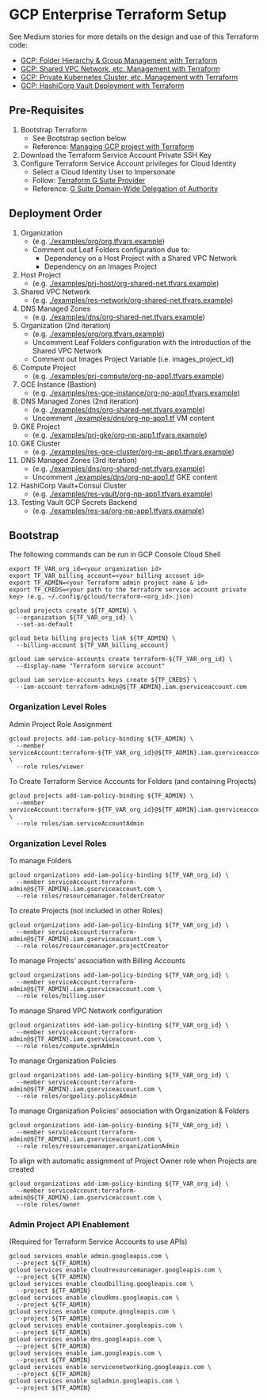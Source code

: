 # GCP Enterprise Terraform Setup

See Medium stories for more details on the design and use of this Terraform code:
- [GCP: Folder Hierarchy & Group Management with Terraform](https://medium.com/@wynsen/gcp-folder-hierarchy-group-management-with-terraform-3a870cd5357e)
- [GCP: Shared VPC Network, etc. Management with Terraform](https://medium.com/@wynsen/gcp-shared-vpc-network-etc-management-with-terraform-c011d71a1042)
- [GCP: Private Kubernetes Cluster, etc. Management with Terraform](https://medium.com/@wynsen/gcp-private-kubernetes-cluster-etc-management-with-terraform-36c9df9279d7)
- [GCP: HashiCorp Vault Deployment with Terraform](https://medium.com/@wynsen/gcp-hashicorp-vault-deployment-with-terraform-4123744297ae)

## Pre-Requisites
1. Bootstrap Terraform
    - See Bootstrap section below
    - Reference: [Managing GCP project with Terraform](https://cloud.google.com/community/tutorials/managing-gcp-projects-with-terraform)
2. Download the Terraform Service Account Private SSH Key
3. Configure Terraform Service Account privileges for Cloud Identity
    - Select a Cloud Identity User to Impersonate
    - Follow: [Terraform G Suite Provider](https://github.com/DeviaVir/terraform-provider-gsuite/blob/master/README.md)
    - Reference: [G Suite Domain-Wide Delegation of Authority](https://developers.google.com/admin-sdk/directory/v1/guides/delegation)


## Deployment Order
1. Organization
    - (e.g. [./examples/org/org.tfvars.example](./examples/org/org.tfvars.example))
    - Comment out Leaf Folders configuration due to:
      - Dependency on a Host Project with a Shared VPC Network
      - Dependency on an Images Project
2. Host Project
    - (e.g. [./examples/prj-host/org-shared-net.tfvars.example](./examples/prj-host/org-shared-net.tfvars.example))
3. Shared VPC Network
    - (e.g. [./examples/res-network/org-shared-net.tfvars.example](./examples/res-network/org-shared-net.tfvars.example))
4. DNS Managed Zones
    - (e.g. [./examples/dns/org-shared-net.tfvars.example](./examples/dns/org-shared-net.tfvars.example))
5. Organization (2nd iteration)
    - (e.g. [./examples/org/org.tfvars.example](./examples/org/org.tfvars.example))
    - Uncomment Leaf Folders configuration with the introduction of the Shared VPC Network
    - Comment out Images Project Variable (i.e. images_project_id)
6. Compute Project
    - (e.g. [./examples/prj-compute/org-np-app1.tfvars.example](./examples/prj-compute/org-np-app1.tfvars.example))
7. GCE Instance (Bastion)
    - (e.g. [./examples/res-gce-instance/org-np-app1.tfvars.example](./examples/res-gce-instance/org-np-app1.tfvars.example))
8. DNS Managed Zones (2nd iteration)
    - (e.g. [./examples/dns/org-shared-net.tfvars.example](./examples/dns/org-shared-net.tfvars.example))
    - Uncomment [./examples/dns/org-np-app1.tf](./examples/dns/org-np-app1.tf) VM content
9. GKE Project
    - (e.g. [./examples/prj-gke/org-np-app1.tfvars.example](./examples/prj-gke/org-np-app1.tfvars.example))
10. GKE Cluster
    - (e.g. [./examples/res-gce-cluster/org-np-app1.tfvars.example](./examples/res-gke-cluster/org-np-app1.tfvars.example))
11. DNS Managed Zones (3rd iteration)
    - (e.g. [./examples/dns/org-shared-net.tfvars.example](./examples/dns/org-shared-net.tfvars.example))
    - Uncomment [./examples/dns/org-np-app1.tf](./examples/dns/org-np-app1.tf) GKE content
12. HashiCorp Vault+Consul Cluster
    - (e.g. [./examples/res-vault/org-np-app1.tfvars.example](./examples/res-vault/org-np-app1.tfvars.example))
13. Testing Vault GCP Secrets Backend
    - (e.g. [./examples/res-sa/org-np-app1.tfvars.example](./examples/res-sa/org-np-app1.tfvars.example))


## Bootstrap
The following commands can be run in GCP Console Cloud Shell
```
export TF_VAR_org_id=<your organization id>
export TF_VAR_billing_account=<your billing account id>
export TF_ADMIN=<your Terraform admin project name & id>
export TF_CREDS=<your path to the terraform service account private key> (e.g. ~/.config/gcloud/terraform-<org_id>.json)

gcloud projects create ${TF_ADMIN} \
  --organization ${TF_VAR_org_id} \
  --set-as-default

gcloud beta billing projects link ${TF_ADMIN} \
  --billing-account ${TF_VAR_billing_account}

gcloud iam service-accounts create terraform-${TF_VAR_org_id} \
  --display-name "Terraform service account"

gcloud iam service-accounts keys create ${TF_CREDS} \
  --iam-account terraform-admin@${TF_ADMIN}.iam.gserviceaccount.com
```

### Organization Level Roles
Admin Project Role Assignment
```
gcloud projects add-iam-policy-binding ${TF_ADMIN} \
  --member serviceAccount:terraform-${TF_VAR_org_id}@${TF_ADMIN}.iam.gserviceaccount.com \
  --role roles/viewer
```

To Create Terraform Service Accounts for Folders (and containing Projects)
```
gcloud projects add-iam-policy-binding ${TF_ADMIN} \
  --member serviceAccount:terraform-${TF_VAR_org_id}@${TF_ADMIN}.iam.gserviceaccount.com \
  --role roles/iam.serviceAccountAdmin
```

### Organization Level Roles
To manage Folders
```
gcloud organizations add-iam-policy-binding ${TF_VAR_org_id} \
  --member serviceAccount:terraform-admin@${TF_ADMIN}.iam.gserviceaccount.com \
  --role roles/resourcemanager.folderCreator
```

To create Projects (not included in other Roles)
```
gcloud organizations add-iam-policy-binding ${TF_VAR_org_id} \
  --member serviceAccount:terraform-admin@${TF_ADMIN}.iam.gserviceaccount.com \
  --role roles/resourcemanager.projectCreator
```

To manage Projects' association with Billing Accounts
```
gcloud organizations add-iam-policy-binding ${TF_VAR_org_id} \
  --member serviceAccount:terraform-admin@${TF_ADMIN}.iam.gserviceaccount.com \
  --role roles/billing.user
```

To manage Shared VPC Network configuration
```
gcloud organizations add-iam-policy-binding ${TF_VAR_org_id} \
  --member serviceAccount:terraform-admin@${TF_ADMIN}.iam.gserviceaccount.com \
  --role roles/compute.xpnAdmin
```

To manage Organization Policies
```
gcloud organizations add-iam-policy-binding ${TF_VAR_org_id} \
  --member serviceAccount:terraform-admin@${TF_ADMIN}.iam.gserviceaccount.com \
  --role roles/orgpolicy.policyAdmin
```

To manage Organization Policies' association with Organization & Folders
```
gcloud organizations add-iam-policy-binding ${TF_VAR_org_id} \
  --member serviceAccount:terraform-admin@${TF_ADMIN}.iam.gserviceaccount.com \
  --role roles/resourcemanager.organizationAdmin
```

To align with automatic assignment of Project Owner role when Projects are created
```
gcloud organizations add-iam-policy-binding ${TF_VAR_org_id} \
  --member serviceAccount:terraform-admin@${TF_ADMIN}.iam.gserviceaccount.com \
  --role roles/owner
```

### Admin Project API Enablement
(Required for Terraform Service Accounts to use APIs)
```
gcloud services enable admin.googleapis.com \
  --project ${TF_ADMIN}
gcloud services enable cloudresourcemanager.googleapis.com \
  --project ${TF_ADMIN}
gcloud services enable cloudbilling.googleapis.com \
  --project ${TF_ADMIN}
gcloud services enable cloudkms.googleapis.com \
  --project ${TF_ADMIN}
gcloud services enable compute.googleapis.com \
  --project ${TF_ADMIN}
gcloud services enable container.googleapis.com \
  --project ${TF_ADMIN}
gcloud services enable dns.googleapis.com \
  --project ${TF_ADMIN}
gcloud services enable iam.googleapis.com \
  --project ${TF_ADMIN}
gcloud services enable servicenetworking.googleapis.com \
  --project ${TF_ADMIN}
gcloud services enable sqladmin.googleapis.com \
  --project ${TF_ADMIN}
```
